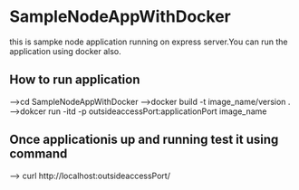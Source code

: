# SampleNodeAppWithDocker 
this is sampke node application running on express server.You can run the application using docker also.
## How to run application 

-->cd SampleNodeAppWithDocker 
-->docker build -t image_name/version . 
-->dokcer run -itd -p outsideaccessPort:applicationPort image_name  

## Once applicationis up and running test it using command  
--> curl http://localhost:outsideaccessPort/
